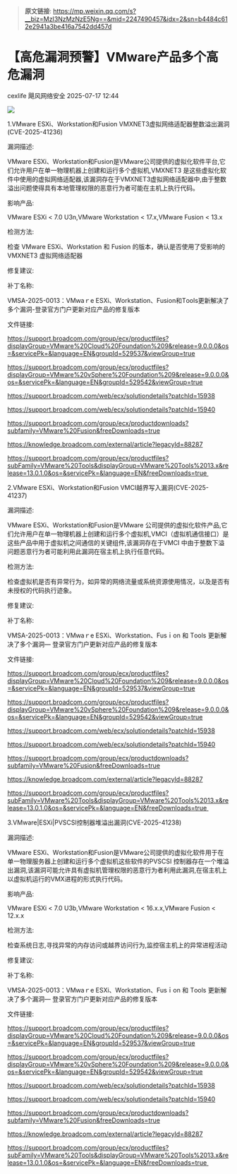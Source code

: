 > **原文链接**: https://mp.weixin.qq.com/s?__biz=MzI3NzMzNzE5Ng==&mid=2247490457&idx=2&sn=b4484c612e2941a3be416a7542dd457d

#  【高危漏洞预警】VMware产品多个高危漏洞  
cexlife  飓风网络安全   2025-07-17 12:44  
  
![](https://mmbiz.qpic.cn/mmbiz_png/ibhQpAia4xu01SK4zK61JZc8IMZsTsmbj6o5aM6Ag42ymzE7FckgbsLDDTZaZ9FSoiaKh2Dra9XspHMjP1RzdSHfw/640?wx_fmt=png&from=appmsg "")  
  
1.VMware ESXi、Workstation和Fusion VMXNET3虚拟网络适配器整数溢出漏洞(CVE-2025-41236)   
  
漏洞描述:  
  
VMԝаrе ESXi、Wоrkѕtаtiоn和Fuѕiоn是VMԝаrе公司提供的虚拟化软件平台,它们允许用户在单一物理机器上创建和运行多个虚拟机,VMXNET3 是这些虚拟化软件中使用的虚拟网络适配器,该漏洞存在于VMXNET3虚拟网络适配器中,由于整数溢出问题使得具有本地管理权限的恶意行为者可能在主机上执行代码。  
  
影响产品:  
  
VMware ESXi < 7.0 U3n,VMware Workstation < 17.x,VMware Fusion < 13.x   
  
检测方法:  
  
检查 VMware ESXi、Workstation 和 Fusion 的版本，确认是否使用了受影响的 VMXNET3 虚拟网络适配器  
  
修复建议:  
  
补丁名称:  
  
VMSA-2025-0013：VMԝаｒе ESXi、Wоrkѕtаtiоn、Fuѕiоn和Tооlѕ更新解决了多个漏洞-登录官方门户更新对应产品的修复版本  
  
文件链接:  
  
https://support.broadcom.com/group/ecx/productfiles?displayGroup=VMware%20Cloud%20Foundation%209&release=9.0.0.0&os=&servicePk=&language=EN&groupId=529537&viewGroup=true  
  
https://support.broadcom.com/group/ecx/productfiles?displayGroup=VMware%20vSphere%20Foundation%209&release=9.0.0.0&os=&servicePk=&language=EN&groupId=529542&viewGroup=true  
  
https://support.broadcom.com/web/ecx/solutiondetails?patchId=15938  
  
https://support.broadcom.com/web/ecx/solutiondetails?patchId=15940  
  
https://support.broadcom.com/group/ecx/productdownloads?subfamily=VMware%20Fusion&freeDownloads=true  
  
https://knowledge.broadcom.com/external/article?legacyId=88287  
  
https://support.broadcom.com/group/ecx/productfiles?subFamily=VMware%20Tools&displayGroup=VMware%20Tools%2013.x&release=13.0.1.0&os=&servicePk=&language=EN&freeDownloads=true   
  
  
2.VMware ESXi、Workstation和Fusion VMCI越界写入漏洞(CVE-2025-41237)   
  
漏洞描述:  
  
VMԝаrе ESXi、Wоrkѕtаtiоn和Fuѕiоn是VMԝаrе 公司提供的虚拟化软件产品,它们允许用户在单一物理机器上创建和运行多个虚拟机,VMCI（虚拟机通信接口）是这些产品中用于虚拟机之间通信的关键组件,该漏洞存在于VMCI 中由于整数下溢问题恶意行为者可能利用此漏洞在宿主机上执行任意代码。  
  
检测方法:  
  
检查虚拟机是否有异常行为，如异常的网络流量或系统资源使用情况，以及是否有未授权的代码执行迹象。   
  
修复建议:  
  
补丁名称:  
  
VMSA-2025-0013：VMԝаｒе ESXi、Wоrkѕtаtiоn、Fuѕｉоn 和 Tооlѕ 更新解决了多个漏洞— 登录官方门户更新对应产品的修复版本  
  
文件链接:  
  
https://support.broadcom.com/group/ecx/productfiles?displayGroup=VMware%20Cloud%20Foundation%209&release=9.0.0.0&os=&servicePk=&language=EN&groupId=529537&viewGroup=true  
  
https://support.broadcom.com/group/ecx/productfiles?displayGroup=VMware%20vSphere%20Foundation%209&release=9.0.0.0&os=&servicePk=&language=EN&groupId=529542&viewGroup=true  
  
https://support.broadcom.com/web/ecx/solutiondetails?patchId=15938  
  
https://support.broadcom.com/web/ecx/solutiondetails?patchId=15940  
  
https://support.broadcom.com/group/ecx/productdownloads?subfamily=VMware%20Fusion&freeDownloads=true  
  
https://knowledge.broadcom.com/external/article?legacyId=88287  
  
https://support.broadcom.com/group/ecx/productfiles?subFamily=VMware%20Tools&displayGroup=VMware%20Tools%2013.x&release=13.0.1.0&os=&servicePk=&language=EN&freeDownloads=true   
  
  
3.VMware|ESXi|PVSCSI控制器堆溢出漏洞(CVE-2025-41238)   
  
漏洞描述:  
  
VMԝаrе ESXi、Wоrkѕtаtiоn和Fuѕiоn是VMԝаrе公司提供的虚拟化软件用于在单一物理服务器上创建和运行多个虚拟机这些软件的PVSCSI 控制器存在一个堆溢出漏洞,该漏洞可能允许具有虚拟机管理权限的恶意行为者利用此漏洞,在宿主机上以虚拟机运行的VMX进程的形式执行代码。  
  
影响产品:  
  
VMware ESXi < 7.0 U3b,VMware Workstation < 16.x.x,VMware Fusion < 12.x.x   
  
检测方法:  
  
检查系统日志,寻找异常的内存访问或越界访问行为,监控宿主机上的异常进程活动  
  
修复建议:  
  
补丁名称:  
  
VMSA-2025-0013：VMԝаｒе ESXi、Wоrkѕtаtiоn、Fuѕｉоn 和 Tооlѕ 更新解决了多个漏洞— 登录官方门户更新对应产品的修复版本  
  
文件链接:  
  
https://support.broadcom.com/group/ecx/productfiles?displayGroup=VMware%20Cloud%20Foundation%209&release=9.0.0.0&os=&servicePk=&language=EN&groupId=529537&viewGroup=true  
  
https://support.broadcom.com/group/ecx/productfiles?displayGroup=VMware%20vSphere%20Foundation%209&release=9.0.0.0&os=&servicePk=&language=EN&groupId=529542&viewGroup=true  
  
https://support.broadcom.com/web/ecx/solutiondetails?patchId=15938  
  
https://support.broadcom.com/web/ecx/solutiondetails?patchId=15940  
  
https://support.broadcom.com/group/ecx/productdownloads?subfamily=VMware%20Fusion&freeDownloads=true  
  
https://knowledge.broadcom.com/external/article?legacyId=88287  
  
https://support.broadcom.com/group/ecx/productfiles?subFamily=VMware%20Tools&displayGroup=VMware%20Tools%2013.x&release=13.0.1.0&os=&servicePk=&language=EN&freeDownloads=true   
  
  
  
